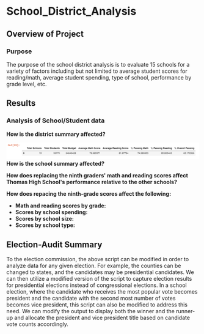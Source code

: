 # School_District_Analysis

## Overview of Project

### Purpose
The purpose of the school district analysis is to evaluate 15 schools for a variety of factors including but not limited to average student scores for reading/math, average student spending, type of school, performance by grade level, etc. 

## Results

### Analysis of School/Student data

**How is the district summary affected?**

![asdf](Pictures/district_summary.PNG) 
**How is the school summary affected?**

**How does replacing the ninth graders' math and reading scores affect Thomas High School's performance relative to the other schools?** 

**How does repacing the ninth-grade scores affect the following:**

  - **Math and reading scores by grade:** 
  - **Scores by school spending:**
  - **Scores by school size:**
  - **Scores by school type:**

## Election-Audit Summary

To the election commission, the above script can be modified in order to analyze data for any given election. For example, the counties can be changed to states, and the candidates may be presidential candidates. We can then utilize a modified version of the script to capture election results for presidential elections instead of congressional elections. In a school election, where the candidate who receives the most popular vote becomes president and the candidate with the second most number of votes becomes vice president, this script can also be modified to address this need. We can modify the output to display both the winner and the runner-up and allocate the president and vice president title based on candidate vote counts accordingly. 
